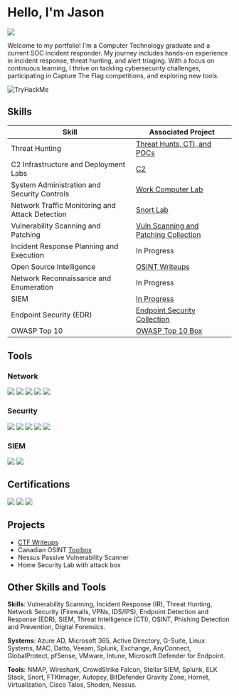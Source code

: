 # Hello, I'm Jason
<a href="https://linkedin.com/in/jason-colborne-473b861b5"><img src="https://img.shields.io/badge/-LinkedIn-0072b1?&style=for-the-badge&logo=linkedin&logoColor=white" /></a>


Welcome to my portfolio! I'm a Computer Technology graduate and a current SOC incident responder. 
My journey includes hands-on experience in incident response, threat hunting, and alert triaging. 
With a focus on continuous learning, I thrive on tackling cybersecurity challenges, participating in Capture The Flag competitions, and exploring new tools.

![TryHackMe](https://tryhackme-badges.s3.amazonaws.com/Nighttimedata.png)

## Skills

| Skill                                         | Associated Project         |
|-----------------------------------------------|----------------------------|
| Threat Hunting          | <a href="https://github.com/S3V3N11S/Threat-Intelligence-and-Hunts/tree/main">Threat Hunts, CTI, and POCs</a>|
| C2 Infrastructure and Deployment Labs          | <a href="https://github.com/S3V3N11S/C2-Labs/blob/main/SliverC2-Initial_Test.md">C2</a>|
| System Administration and Security Controls          | <a href="https://github.com/S3V3N11S/ComputerLab">Work Computer Lab</a>|
| Network Traffic Monitoring and Attack Detection | <a href="https://github.com/S3V3N11S/Network-Security-and-Analysis-Collection/blob/main/Snort%20THM.md">Snort Lab</a>|
| Vulnerability Scanning and Patching         | <a href="https://github.com/S3V3N11S/Vulnerability-Scanning-and-Patching">Vuln Scanning and Patching Collection</a>|
| Incident Response Planning and Execution      | In Progress|
| Open Source Intelligence                  | <a href="https://github.com/S3V3N11S/OSINT-Writeups">OSINT Writeups</a> |
| Network Reconnaissance and Enumeration | In Progress|
| SIEM                  | <a href="">In Progress</a> |
| Endpoint Security (EDR)                  | <a href="https://github.com/S3V3N11S/Endpoint-Security-Collection">Endpoint Security Collection</a> |
| OWASP Top 10                  | <a href="https://github.com/S3V3N11S/OWASP-Top-10/blob/main/owasp10Writeup.md">OWASP Top 10 Box</a> |

## Tools

### Network
<div>
    <img src="https://img.shields.io/badge/-Wireshark-1679A7?&style=for-the-badge&logo=Wireshark&logoColor=white" />
    <img src="https://img.shields.io/badge/Microsoft_Azure-0089D6?style=for-the-badge&logo=microsoft-azure&logoColor=white" />
    <img src="https://img.shields.io/badge/Burp%20Suite-F63?style=for-the-badge&logo=burpsuite&logoColor=white" />
    <img src="https://img.shields.io/badge/NMAP-green?style=for-the-badge&logo=nmap&logoColor=white" />
    <img src="https://img.shields.io/badge/Snort-grey?style=for-the-badge&logo=snort&logoColor=red" />

</div>

###  Security
<div>
    <img src="https://img.shields.io/badge/-Microsoft_Defender_for_Endpoint-00A4EF?&style=for-the-badge&logo=Microsoft&logoColor=white" />        
    <img src="https://img.shields.io/badge/Nessus-green?style=for-the-badge&logo=tenable&logoColor=white" />
    <img src="https://img.shields.io/badge/Metasploit-green?style=for-the-badge&logo=metasploit&logoColor=white" />
    <img src="https://img.shields.io/badge/YARA-blue?style=for-the-badge&logo=yara&logoColor=white" />
    <img src="https://img.shields.io/badge/Wazuh-Security%20Monitoring-orange?style=for-the-badge&logo=wazuh&logoColor=white" />

   
</div>

### SIEM
<div>
    <img src="https://img.shields.io/badge/-Microsoft_Sentinel-0078D4?&style=for-the-badge&logo=Microsoft&logoColor=white" />
    <img src="https://img.shields.io/badge/-Splunk-000000?&style=for-the-badge&logo=Splunk&logoColor=white" />
   
</div>

## Certifications
<div>
<img src="https://img.shields.io/badge/Google%20Cyber%20Security%20Certificate-red?style=for-the-badge&logo=google" />
<img src="https://img.shields.io/badge/Cisco%20Cyber%20Security%20Foundations-blue?style=for-the-badge&logo=cisco" />
<img src="https://img.shields.io/badge/Cisco%20Cyber%20Security%20Essentials-green?style=for-the-badge&logo=cisco" />

</div>

## Projects
- <a href="https://github.com/S3V3N11S/Capture-The-Flags">CTF Writeups</a>
- Canadian OSINT <a href="https://github.com/S3V3N11S/Canadian-OSINT-">Toolbox</a> 
- Nessus Passive Vulnerability Scanner 
- Home Security Lab with attack box


## Other Skills and Tools
**Skills**: Vulnerability Scanning, Incident Response (IR), Threat Hunting, Network Security (Firewalls, VPNs, IDS/IPS), Endpoint Detection and Response (EDR), SIEM, Threat Intelligence (CTI), OSINT, Phishing Detection and Prevention, Digital Forensics.

**Systems**: Azure AD, Microsoft 365, Active Directory, G-Suite, Linux Systems, MAC, Datto, Veeam, Splunk, Exchange, AnyConnect, GlobalProtect, pfSense, VMware, Intune, Microsoft Defender for Endpoint.

**Tools**: NMAP, Wireshark, CrowdStrike Falcon, Stellar SIEM, Splunk, ELK Stack, Snort, FTKImager, Autopsy, BitDefender Gravity Zone, Hornet, Virtualization, Cisco Talos, Shoden, Nessus. 
